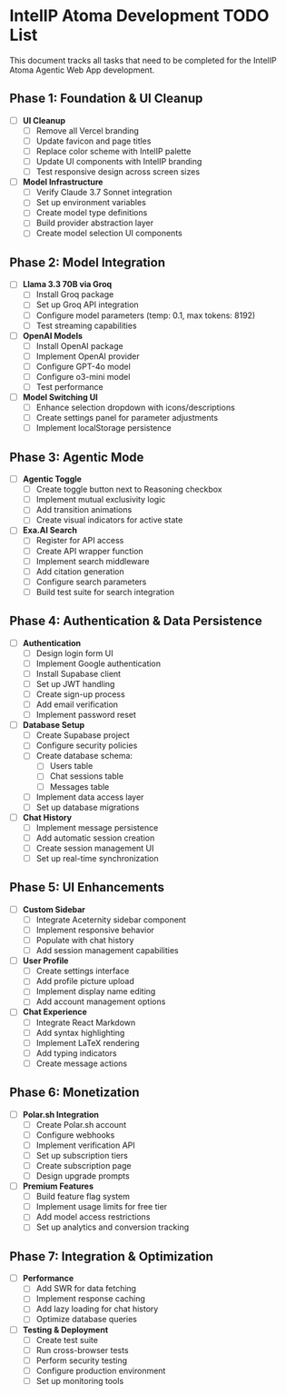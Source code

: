 # IntelIP Atoma Development TODO List

This document tracks all tasks that need to be completed for the IntelIP Atoma Agentic Web App development.

## Phase 1: Foundation & UI Cleanup

- [ ] **UI Cleanup**
  - [ ] Remove all Vercel branding
  - [ ] Update favicon and page titles 
  - [ ] Replace color scheme with IntelIP palette
  - [ ] Update UI components with IntelIP branding
  - [ ] Test responsive design across screen sizes

- [ ] **Model Infrastructure**
  - [ ] Verify Claude 3.7 Sonnet integration
  - [ ] Set up environment variables
  - [ ] Create model type definitions
  - [ ] Build provider abstraction layer
  - [ ] Create model selection UI components

## Phase 2: Model Integration

- [ ] **Llama 3.3 70B via Groq**
  - [ ] Install Groq package
  - [ ] Set up Groq API integration
  - [ ] Configure model parameters (temp: 0.1, max tokens: 8192)
  - [ ] Test streaming capabilities

- [ ] **OpenAI Models**
  - [ ] Install OpenAI package 
  - [ ] Implement OpenAI provider
  - [ ] Configure GPT-4o model
  - [ ] Configure o3-mini model
  - [ ] Test performance

- [ ] **Model Switching UI**
  - [ ] Enhance selection dropdown with icons/descriptions
  - [ ] Create settings panel for parameter adjustments
  - [ ] Implement localStorage persistence

## Phase 3: Agentic Mode

- [ ] **Agentic Toggle**
  - [ ] Create toggle button next to Reasoning checkbox
  - [ ] Implement mutual exclusivity logic
  - [ ] Add transition animations
  - [ ] Create visual indicators for active state

- [ ] **Exa.AI Search**
  - [ ] Register for API access
  - [ ] Create API wrapper function
  - [ ] Implement search middleware
  - [ ] Add citation generation
  - [ ] Configure search parameters
  - [ ] Build test suite for search integration

## Phase 4: Authentication & Data Persistence

- [ ] **Authentication**
  - [ ] Design login form UI
  - [ ] Implement Google authentication
  - [ ] Install Supabase client
  - [ ] Set up JWT handling
  - [ ] Create sign-up process
  - [ ] Add email verification
  - [ ] Implement password reset

- [ ] **Database Setup**
  - [ ] Create Supabase project
  - [ ] Configure security policies
  - [ ] Create database schema:
    - [ ] Users table
    - [ ] Chat sessions table
    - [ ] Messages table
  - [ ] Implement data access layer
  - [ ] Set up database migrations

- [ ] **Chat History**
  - [ ] Implement message persistence
  - [ ] Add automatic session creation
  - [ ] Create session management UI
  - [ ] Set up real-time synchronization

## Phase 5: UI Enhancements

- [ ] **Custom Sidebar**
  - [ ] Integrate Aceternity sidebar component
  - [ ] Implement responsive behavior
  - [ ] Populate with chat history
  - [ ] Add session management capabilities

- [ ] **User Profile**
  - [ ] Create settings interface
  - [ ] Add profile picture upload
  - [ ] Implement display name editing
  - [ ] Add account management options

- [ ] **Chat Experience**
  - [ ] Integrate React Markdown
  - [ ] Add syntax highlighting
  - [ ] Implement LaTeX rendering
  - [ ] Add typing indicators
  - [ ] Create message actions

## Phase 6: Monetization

- [ ] **Polar.sh Integration**
  - [ ] Create Polar.sh account
  - [ ] Configure webhooks
  - [ ] Implement verification API
  - [ ] Set up subscription tiers
  - [ ] Create subscription page
  - [ ] Design upgrade prompts

- [ ] **Premium Features**
  - [ ] Build feature flag system
  - [ ] Implement usage limits for free tier
  - [ ] Add model access restrictions
  - [ ] Set up analytics and conversion tracking

## Phase 7: Integration & Optimization

- [ ] **Performance**
  - [ ] Add SWR for data fetching
  - [ ] Implement response caching
  - [ ] Add lazy loading for chat history
  - [ ] Optimize database queries

- [ ] **Testing & Deployment**
  - [ ] Create test suite
  - [ ] Run cross-browser tests
  - [ ] Perform security testing
  - [ ] Configure production environment
  - [ ] Set up monitoring tools 